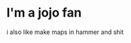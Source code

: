 
<!DOCTYPE html>
<html lang="en">
<head>
    <meta charset="UTF-8">
    <meta name="viewport" content="width=device-width, initial-scale=1.0"
</head>
<body>
    <h1>I'm a jojo fan</h1>
    <p>i also like make maps in hammer and shit</p>
</body>
</html>
